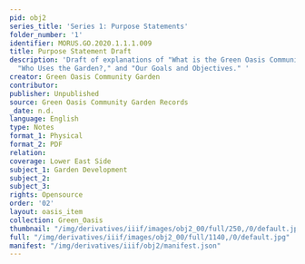 ```yaml
---
pid: obj2
series_title: 'Series 1: Purpose Statements'
folder_number: '1'
identifier: MORUS.GO.2020.1.1.1.009
title: Purpose Statement Draft
description: 'Draft of explanations of "What is the Green Oasis Community Garden?,"
  "Who Uses the Garden?," and "Our Goals and Objectives." '
creator: Green Oasis Community Garden
contributor:
publisher: Unpublished
source: Green Oasis Community Garden Records
_date: n.d.
language: English
type: Notes
format_1: Physical
format_2: PDF
relation:
coverage: Lower East Side
subject_1: Garden Development
subject_2:
subject_3:
rights: Opensource
order: '02'
layout: oasis_item
collection: Green_Oasis
thumbnail: "/img/derivatives/iiif/images/obj2_00/full/250,/0/default.jpg"
full: "/img/derivatives/iiif/images/obj2_00/full/1140,/0/default.jpg"
manifest: "/img/derivatives/iiif/obj2/manifest.json"
---
```

